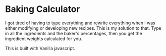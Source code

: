 # Baking Calculator

I got tired of having to type everything and rewrite everything when I was either modifying or developing new recipes. This is my solution to that.
Type in all the ingredients and the baker's percentages, then you get the ingredient weights calculated for you.


This is built with Vanilla javascript.